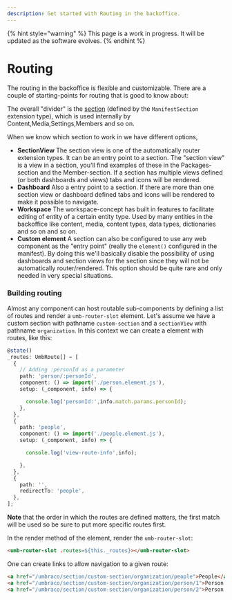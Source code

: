 ```yaml
---
description: Get started with Routing in the backoffice.
---
```


{% hint style="warning" %}
This page is a work in progress. It will be updated as the software evolves.
{% endhint %}

# Routing
The routing in the backoffice is flexible and customizable. There are a couple of starting-points for routing that is good to know about:

The overall "divider" is the [section](extension-types/sections-and-trees/README.md) (defined by the `ManifestSection` extension type), which is used internally by Content,Media,Settings,Members and so on. 

When we know which section to work in we have different options,

* **SectionView** The section view is one of the automatically router extension types. It can be an entry point to a section. The "section view" is a view in a section, you'll find examples of these in the Packages-section and the Member-section. If a section has multiple views defined (or both dashboards and views) tabs and icons will be rendered.
* **Dashboard** Also a entry point to a section. If there are more than one section view or dashboard defined tabs and icons will be rendered to make it possible to navigate.
* **Workspace** The workspace-concept has built in features to facilitate editing of entity of a certain entity type. Used by many entities in the backoffice like content, media, content types, data types, dictionaries and so on and so on.
* **Custom element** A section can also be configured to use any web component as the "entry point" (really the `element()` configured in the manifest). By doing this we'll basically disable the possibility of using dashboards and section views for the section since they will not be automatically router/rendered. This option should be quite rare and only needed in very special situations.

### Building routing
Almost any component can host routable sub-components by defining a list of routes and render a `umb-router-slot` element. Let's assume we have a custom section with pathname `custom-section` and a `sectionView` with pathname `organization`. In this context we can create a element with routes, like this:

```typescript
@state()
_routes: UmbRoute[] = [
  {
    // Adding :personId as a parameter
    path: 'person/:personId',
    component: () => import('./person.element.js'),
    setup: (_component, info) => {

      console.log('personId:',info.match.params.personId);
    },
  },
  {
    path: 'people',
    component: () => import('./people.element.js'),
    setup: (_component, info) => {

      console.log('view-route-info',info);

    },
  },
  {
    path: '',
    redirectTo: 'people',
  },
];
```
**Note** that the order in which the routes are defined matters, the first match will be used so be sure to put more specific routes first. 

In the render method of the element, render the `umb-router-slot`:

```html
<umb-router-slot .routes=${this._routes}></umb-router-slot> 
```

One can create links to allow navigation to a given route:

```html
<a href="/umbraco/section/custom-section/organization/people">People</a>
<a href="/umbraco/section/custom-section/organization/person/1">Person 1</a>
<a href="/umbraco/section/custom-section/organization/person/2">Person 2</a>
```